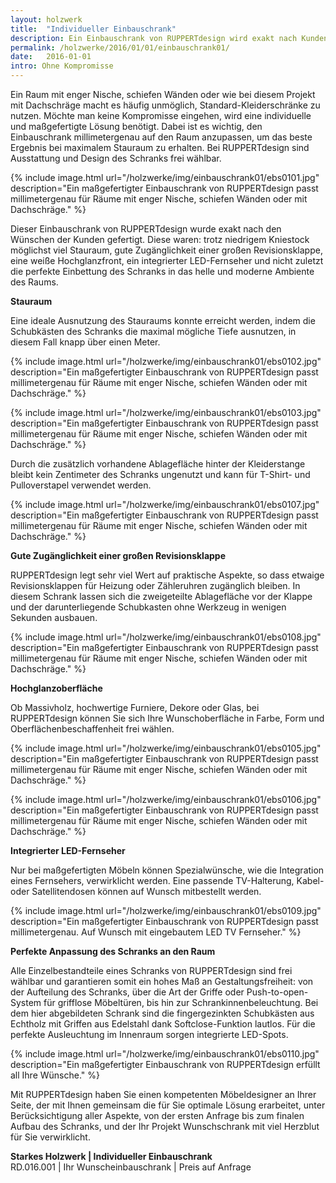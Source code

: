 ```yaml
---
layout: holzwerk
title:  "Individueller Einbauschrank"
description: Ein Einbauschrank von RUPPERTdesign wird exakt nach Kundenwunsch gefertigt.
permalink: /holzwerke/2016/01/01/einbauschrank01/
date:   2016-01-01
intro: Ohne Kompromisse
---
```




Ein Raum mit enger Nische, schiefen Wänden oder wie bei diesem Projekt mit Dachschräge macht es häufig unmöglich, 
Standard-Kleiderschränke zu nutzen. Möchte man keine Kompromisse eingehen, 
wird eine individuelle und maßgefertigte Lösung benötigt. 
Dabei ist es wichtig, den Einbauschrank millimetergenau auf den Raum anzupassen, 
um das beste Ergebnis bei maximalem Stauraum zu erhalten. 
Bei RUPPERTdesign sind Ausstattung und Design des Schranks frei wählbar. 


{% include image.html url="/holzwerke/img/einbauschrank01/ebs0101.jpg" description="Ein maßgefertigter Einbauschrank von RUPPERTdesign passt millimetergenau für Räume mit enger Nische, schiefen Wänden oder mit Dachschräge." %}




Dieser Einbauschrank von RUPPERTdesign wurde exakt nach den Wünschen der Kunden gefertigt. 
Diese waren: trotz niedrigem Kniestock möglichst viel Stauraum, 
gute Zugänglichkeit einer großen Revisionsklappe, 
eine weiße Hochglanzfront, ein integrierter LED-Fernseher 
und nicht zuletzt die perfekte Einbettung des Schranks in das helle und moderne Ambiente des Raums.

**Stauraum**

Eine ideale Ausnutzung des Stauraums konnte erreicht werden, 
indem die Schubkästen des Schranks die maximal mögliche Tiefe ausnutzen, in diesem Fall knapp über einen Meter.

{% include image.html url="/holzwerke/img/einbauschrank01/ebs0102.jpg" description="Ein maßgefertigter Einbauschrank von RUPPERTdesign passt millimetergenau für Räume mit enger Nische, schiefen Wänden oder mit Dachschräge." %}


{% include image.html url="/holzwerke/img/einbauschrank01/ebs0103.jpg" description="Ein maßgefertigter Einbauschrank von RUPPERTdesign passt millimetergenau für Räume mit enger Nische, schiefen Wänden oder mit Dachschräge." %}

Durch die zusätzlich vorhandene Ablagefläche hinter der Kleiderstange 
bleibt kein Zentimeter des Schranks ungenutzt und 
kann für T-Shirt- und Pulloverstapel verwendet werden.

{% include image.html url="/holzwerke/img/einbauschrank01/ebs0107.jpg" description="Ein maßgefertigter Einbauschrank von RUPPERTdesign passt millimetergenau für Räume mit enger Nische, schiefen Wänden oder mit Dachschräge." %}


**Gute Zugänglichkeit einer großen Revisionsklappe**

RUPPERTdesign legt sehr viel Wert auf praktische Aspekte, 
so dass etwaige Revisionsklappen für Heizung oder Zähleruhren zugänglich bleiben. 
In diesem Schrank lassen sich die zweigeteilte Ablagefläche vor der Klappe 
und der darunterliegende Schubkasten ohne Werkzeug in wenigen Sekunden ausbauen.


{% include image.html url="/holzwerke/img/einbauschrank01/ebs0108.jpg" description="Ein maßgefertigter Einbauschrank von RUPPERTdesign passt millimetergenau für Räume mit enger Nische, schiefen Wänden oder mit Dachschräge." %}



**Hochglanzoberfläche**

Ob Massivholz, hochwertige Furniere, Dekore oder Glas, 
bei RUPPERTdesign können Sie sich Ihre Wunschoberfläche in Farbe, 
Form und Oberflächenbeschaffenheit frei wählen.


{% include image.html url="/holzwerke/img/einbauschrank01/ebs0105.jpg" description="Ein maßgefertigter Einbauschrank von RUPPERTdesign passt millimetergenau für Räume mit enger Nische, schiefen Wänden oder mit Dachschräge." %}

{% include image.html url="/holzwerke/img/einbauschrank01/ebs0106.jpg" description="Ein maßgefertigter Einbauschrank von RUPPERTdesign passt millimetergenau für Räume mit enger Nische, schiefen Wänden oder mit Dachschräge." %}


**Integrierter LED-Fernseher**

Nur bei maßgefertigten Möbeln können Spezialwünsche, 
wie die Integration eines Fernsehers, verwirklicht werden. 
Eine passende TV-Halterung, Kabel- oder Satellitendosen können auf Wunsch mitbestellt werden.

{% include image.html url="/holzwerke/img/einbauschrank01/ebs0109.jpg" description="Ein maßgefertigter Einbauschrank von RUPPERTdesign passt millimetergenau. Auf Wunsch mit eingebautem LED TV Fernseher." %}

**Perfekte Anpassung des Schranks an den Raum**

Alle Einzelbestandteile eines Schranks von RUPPERTdesign sind frei wählbar 
und garantieren somit ein hohes Maß an Gestaltungsfreiheit: von der Aufteilung des Schranks, 
über die Art der Griffe oder Push-to-open-System für grifflose Möbeltüren, 
bis hin zur Schrankinnenbeleuchtung. Bei dem hier abgebildeten Schrank sind die 
fingergezinkten Schubkästen aus Echtholz mit Griffen aus Edelstahl dank Softclose-Funktion lautlos.
Für die perfekte Ausleuchtung im Innenraum sorgen integrierte LED-Spots. 

{% include image.html url="/holzwerke/img/einbauschrank01/ebs0110.jpg" description="Ein maßgefertigter Einbauschrank von RUPPERTdesign erfüllt all Ihre Wünsche." %}


Mit RUPPERTdesign haben Sie einen kompetenten Möbeldesigner an Ihrer Seite, 
der mit Ihnen gemeinsam die für Sie optimale Lösung erarbeitet, 
unter Berücksichtigung aller Aspekte, von der ersten Anfrage bis zum finalen Aufbau des Schranks, 
und der Ihr Projekt Wunschschrank mit viel Herzblut für Sie verwirklicht.  


  

**Starkes Holzwerk \| Individueller Einbauschrank**    
RD.016.001  \|  Ihr Wunscheinbauschrank  \|  Preis auf Anfrage
